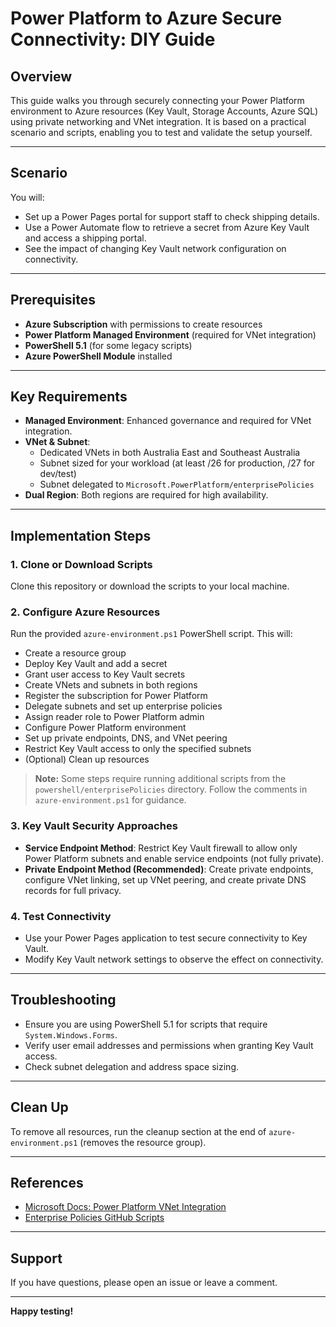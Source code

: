 # Power Platform to Azure Secure Connectivity: DIY Guide

## Overview
This guide walks you through securely connecting your Power Platform environment to Azure resources (Key Vault, Storage Accounts, Azure SQL) using private networking and VNet integration. It is based on a practical scenario and scripts, enabling you to test and validate the setup yourself.

---

## Scenario
You will:
- Set up a Power Pages portal for support staff to check shipping details.
- Use a Power Automate flow to retrieve a secret from Azure Key Vault and access a shipping portal.
- See the impact of changing Key Vault network configuration on connectivity.

---

## Prerequisites
- **Azure Subscription** with permissions to create resources
- **Power Platform Managed Environment** (required for VNet integration)
- **PowerShell 5.1** (for some legacy scripts)
- **Azure PowerShell Module** installed

---

## Key Requirements
- **Managed Environment**: Enhanced governance and required for VNet integration.
- **VNet & Subnet**: 
  - Dedicated VNets in both Australia East and Southeast Australia
  - Subnet sized for your workload (at least /26 for production, /27 for dev/test)
  - Subnet delegated to `Microsoft.PowerPlatform/enterprisePolicies`
- **Dual Region**: Both regions are required for high availability.

---

## Implementation Steps

### 1. Clone or Download Scripts
Clone this repository or download the scripts to your local machine.

### 2. Configure Azure Resources
Run the provided `azure-environment.ps1` PowerShell script. This will:
- Create a resource group
- Deploy Key Vault and add a secret
- Grant user access to Key Vault secrets
- Create VNets and subnets in both regions
- Register the subscription for Power Platform
- Delegate subnets and set up enterprise policies
- Assign reader role to Power Platform admin
- Configure Power Platform environment
- Set up private endpoints, DNS, and VNet peering
- Restrict Key Vault access to only the specified subnets
- (Optional) Clean up resources

> **Note:** Some steps require running additional scripts from the `powershell/enterprisePolicies` directory. Follow the comments in `azure-environment.ps1` for guidance.

### 3. Key Vault Security Approaches
- **Service Endpoint Method**: Restrict Key Vault firewall to allow only Power Platform subnets and enable service endpoints (not fully private).
- **Private Endpoint Method (Recommended)**: Create private endpoints, configure VNet linking, set up VNet peering, and create private DNS records for full privacy.

### 4. Test Connectivity
- Use your Power Pages application to test secure connectivity to Key Vault.
- Modify Key Vault network settings to observe the effect on connectivity.

---

## Troubleshooting
- Ensure you are using PowerShell 5.1 for scripts that require `System.Windows.Forms`.
- Verify user email addresses and permissions when granting Key Vault access.
- Check subnet delegation and address space sizing.

---

## Clean Up
To remove all resources, run the cleanup section at the end of `azure-environment.ps1` (removes the resource group).

---

## References
- [Microsoft Docs: Power Platform VNet Integration](https://learn.microsoft.com/en-us/power-platform/admin/vnet-integration)
- [Enterprise Policies GitHub Scripts](https://github.com/microsoft/PowerApps-Samples/tree/main/powershell/enterprisePolicies)

---

## Support
If you have questions, please open an issue or leave a comment.

---

**Happy testing!**
